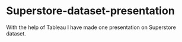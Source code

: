 # Superstore-dataset-presentation
With the help of Tableau I have made one presentation on Superstore dataset.
